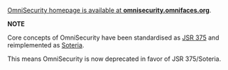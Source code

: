 [OmniSecurity homepage is available at **omnisecurity.omnifaces.org**](http://omnisecurity.omnifaces.org).

**NOTE**

Core concepts of OmniSecurity have been standardised as [JSR 375](https://www.jcp.org/en/jsr/detail?id=375) and reimplemented as [Soteria](https://github.com/javaee-security-spec/soteria).

This means OmniSecurity is now deprecated in favor of JSR 375/Soteria.
